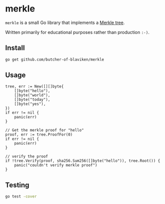 # merkle

`merkle` is a small Go library that implements a [Merkle tree](https://en.wikipedia.org/wiki/Merkle_tree).

Written primarily for educational purposes rather than production `:-)`.

## Install

```bash
go get github.com/butcher-of-blaviken/merkle
```

## Usage

```golang
tree, err := New([][]byte{
    []byte("hello"),
    []byte("world"),
    []byte("today"),
    []byte("yes"),
})
if err != nil {
    panic(err)
}

// Get the merkle proof for "hello"
proof, err := tree.ProofFor(0)
if err != nil {
    panic(err)
}

// verify the proof
if !tree.Verify(proof, sha256.Sum256([]byte("hello")), tree.Root()) {
    panic("couldn't verify merkle proof")
}
```

## Testing

```bash
go test -cover
```
